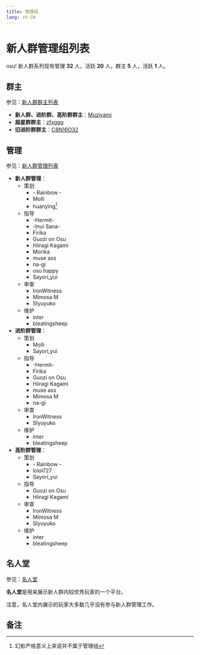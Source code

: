 ```yaml
---
title: 管理组
lang: zh-CN
---
```

# 新人群管理组列表

osu! 新人群系列现有管理 **32** 人，活跃 **20** 人，群主 **5** 人，活跃 **1** 人。

## 群主

参见：[新人群群主列表](owner.md)

- **新人群、进阶群、高阶群群主**：[Muziyami](https://osu.ppy.sh/u/Muziyami)
- **超星群群主**：[zfxggg](https://osu.ppy.sh/u/zfxggg)
- **旧进阶群群主**：[C8N16O32](https://osu.ppy.sh/u/C8N16O32)

## 管理

参见：[新人群管理列表](administrators.md)

<!-- 这里是按照管理所在分组顺序，以及名字字母顺序排的 -->

- **新人群管理**：
  - 策划
    - \- Rainbow \-
    - Molli
    - huanying[^noadmin-huanying]
  - 指导
    - \-Hermit\-
    - \-Inui Sana\-
    - Firika
    - Guozi on Osu
    - Hiiragi Kagami
    - Morika
    - muse ass
    - na-gi
    - osu happy
    - Sayori\_yui
  - 审查
    - IronWitness
    - Mimosa M
    - SIyuyuko
  - 维护
    - inter
    - bleatingsheep
- **进阶群管理**：
  - 策划
    - Molli
    - Sayori_yui
  - 指导
    - \-Hermit\-
    - Firika
    - Guozi on Osu
    - Hiiragi Kagami
    - muse ass
    - Mimosa M
    - na-gi
  - 审查
    - IronWitness
    - SIyuyuko
  - 维护
    - inter
    - bleatingsheep
- **高阶群管理**：
  - 策划
    - \- Rainbow \-
    - lolol727
    - Sayori_yui
  - 指导
    - Guozi on Osu
    - Hiiragi Kagami
  - 审查
    - IronWitness
    - Mimosa M
    - SIyuyuko
  - 维护
    - inter
    - bleatingsheep

## 名人堂

参见：[名人堂](alumni.md)

**名人堂**是用来展示新人群内较优秀玩家的一个平台。

注意，名人堂内展示的玩家大多数几乎没有参与新人群管理工作。

## 备注

[^noadmin-huanying]: 幻影严格意义上来说并不属于管理组
